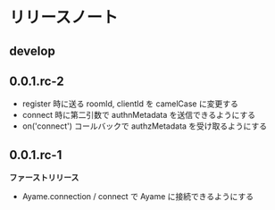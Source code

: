 # リリースノート

## develop

## 0.0.1.rc-2

- register 時に送る roomId, clientId を camelCase に変更する
- connect 時に第二引数で authnMetadata を送信できるようにする
- on('connect') コールバックで authzMetadata を受け取るようにする

## 0.0.1.rc-1

**ファーストリリース**

- Ayame.connection / connect で Ayame に接続できるようにする
